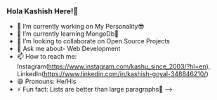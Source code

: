 ### Hola Kashish Here!👋

- 🔭 I’m currently working on My Personality😎
- 🌱 I’m currently learning MongoDb🌿
- 👯 I’m looking to collaborate on Open Source Projects
- 💬 Ask me about- Web Development
- 📫 How to reach me: Instagram(https://www.instagram.com/kashu_since_2003/?hl=en), LinkedIn(https://www.linkedin.com/in/kashish-goyal-348846210/)
- 😄 Pronouns: He/His
- ⚡ Fun fact: Lists are better than large paragraphs🙂
-->
